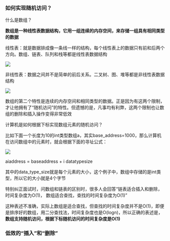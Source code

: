 
### 如何实现随机访问？

什么是数组？

__数组是一种线性表数据结构，它用一组连续的内存空间，来存储一组具有相同类型的数据__

线性表：就是数据排成像一条线一样的结构，每个线性表上的数据只有前和后两个方向。数组、链表、队列和栈等都是线性表数据结构

![][image-1]

非线性表：数据之间并不是简单的前后关系。二叉树、图、堆等都是非线性表数据结构

![][image-2]

数组的第二个特性是连续的内存空间和相同类型的数据。正是因为有这两个限制，才让他拥有了“随机访问”的特性。但遗憾的是，凡事均有利弊，这两个限制也让数组的删除和插入操作变得非常低效

计算机是如何根据下标实现数组元素的随机访问？

比如下面一个长度为10的int类型数组a，其实base\_address=1000，那么计算机在访问数组中的元素时，就会根据下面的寻址公式：

![][image-3]


 aiaddress = baseaddress + i  datatypesize


其中的data\_type\_size就是每个元素的大小，这个例子中，数组中存储的是int类型，所以它的大小就是4个字节

特别纠正面试时，问数组和链表的区别时，很多人会回答“链表适合插入和删除，时间复杂度为O(1)， 数组适合查找，查找的时间复杂度为O(1)”

这种表述不准确，实际上数组是适合查找，但查找的时间复杂度并不是O(1)，即便是排序好的数组，用二分查找法，时间复杂度也是O(logn)，所以正确的表述是，__数组支持随机访问，根据下标随机访问的时间复杂度是O(1)__

### 低效的“插入”和“删除”



[image-1]:	https://github.com/hacksman/learning/blob/master/picture/xianxingbiao.jpg
[image-2]:	https://github.com/hacksman/learning/blob/master/picture/feixianxingbiao.jpg
[image-3]:	https://github.com/hacksman/learning/blob/master/picture/neicunxunzhi.jpg